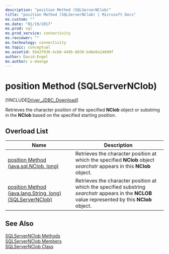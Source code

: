 ```yaml
---
description: "position Method (SQLServerNClob)"
title: "position Method (SQLServerNClob) | Microsoft Docs"
ms.custom: ""
ms.date: "01/19/2017"
ms.prod: sql
ms.prod_service: connectivity
ms.reviewer: ""
ms.technology: connectivity
ms.topic: conceptual
ms.assetid: 5b42f036-4cb0-449b-8036-b48e0a14609f
author: David-Engel
ms.author: v-daenge
---
```

# position Method (SQLServerNClob)
[!INCLUDE[Driver_JDBC_Download](../../../includes/driver_jdbc_download.md)]

  Retrieves the character position of the specified **NClob** object or substring in the **NClob** based on the specified starting position.  
  
## Overload List  
  
|Name|Description|  
|----------|-----------------|  
|[position Method &#40;java.sql.NClob, long&#41;](../../../connect/jdbc/reference/position-method-java-sql-nclob-long.md)|Retrieves the character position at which the specified **NClob** object *searchstr* appears in this **NClob** object.|  
|[position Method &#40;java.lang.String, long&#41; &#40;SQLServerNClob&#41;](../../../connect/jdbc/reference/position-method-java-lang-string-long-sqlservernclob.md)|Retrieves the character position at which the specified substring *searchstr* appears in the **NCLOB** value represented by this **NClob** object.|  
  
## See Also  
 [SQLServerNClob Methods](../../../connect/jdbc/reference/sqlservernclob-methods.md)   
 [SQLServerNClob Members](../../../connect/jdbc/reference/sqlservernclob-members.md)   
 [SQLServerNClob Class](../../../connect/jdbc/reference/sqlservernclob-class.md)  
  
  
